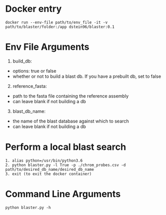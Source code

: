 # Docker entry
```
docker run --env-file path/to/env_file -it -v path/to/blaster/folder:/app dstein96/blaster:0.1
```

# Env File Arguments
1. build_db:
  - options: true or false
  - whether or not to build a blast db. If you have a prebuilt db, set to false
2. reference_fasta:
  - path to the fasta file containing the reference assembly
  - can leave blank if not building a db
3. blast_db_name:
  - the name of the blast database against which to search 
  - can leave blank if not building a db

# Perform a local blast search
```
1. alias python=/usr/bin/python3.6
2. python blaster.py -l True -p ./chrom_probes.csv -d path/to/desired_db_name/desired_db_name
3. exit (to exit the docker container)
```

# Command Line Arguments
```
python blaster.py -h
```